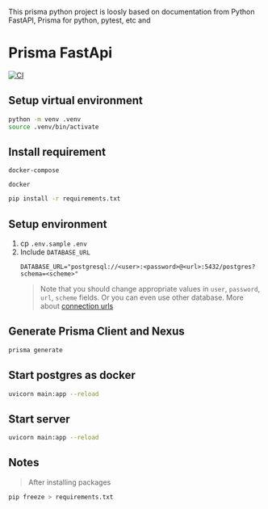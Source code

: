 
This prisma python project is loosly based on documentation from Python FastAPI, Prisma for python, pytest, etc and

# Prisma FastApi

[![CI](https://github.com/prisma-korea/prisma-fastapi/actions/workflows/main.yml/badge.svg)](https://github.com/prisma-korea/prisma-fastapi/actions/workflows/main.yml)


## Setup virtual environment

```sh
python -m venv .venv
source .venv/bin/activate
```

## Install requirement

```docker-compose```

```docker```

```sh
pip install -r requirements.txt
```

## Setup environment
1. cp `.env.sample` `.env`
2. Include `DATABASE_URL`
   ```
   DATABASE_URL="postgresql://<user>:<password>@<url>:5432/postgres?schema=<scheme>"
   ```
   > Note that you should change appropriate values in `user`, `password`, `url`, `scheme` fields. Or you can even use other database. More about [connection urls](https://www.prisma.io/docs/reference/database-connectors/connection-urls)

## Generate Prisma Client and Nexus

```sh
prisma generate
```

## Start postgres as docker

```sh
uvicorn main:app --reload
```


## Start server

```sh
uvicorn main:app --reload
```

## Notes

> After installing packages

```sh
pip freeze > requirements.txt
```
